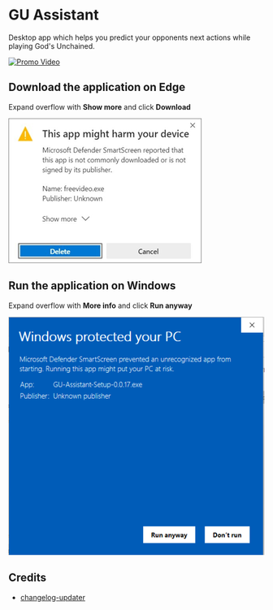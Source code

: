 # GU Assistant
Desktop app which helps you predict your opponents next actions while playing God's Unchained.

[![Promo Video](https://img.youtube.com/vi/noDy0UOS1es/0.jpg)](https://www.youtube.com/watch?v=noDy0UOS1es "Promo Video")

## Download the application on Edge
Expand overflow with **Show more** and click **Download**

![Edge download security prompt](win_edge_smart_defender_download.png)

## Run the application on Windows
Expand overflow with **More info** and click **Run anyway**

![Windows security prompt](win_dev_security.png)

## Credits
- [changelog-updater](https://stefanzweifel.dev/posts/2021/11/13/introducing-the-changelog-updater-action)
